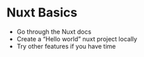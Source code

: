 # Nuxt Basics

- Go through the Nuxt docs
- Create a “Hello world” nuxt project locally
- Try other features if you have time


